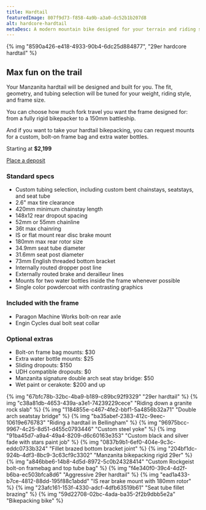 ```yaml
---
title: Hardtail
featuredImage: 807f9d73-f858-4a9b-a3a0-dc52b1b207d8
alt: hardcore-hardtail
metaDesc: A modern mountain bike designed for your terrain and riding style.
---
```


{% img "8590a426-e418-4933-90b4-6dc25d884877", "29er hardcore hardtail" %}

## Max fun on the trail

Your Manzanita hardtail will be designed and built for you. The fit, geometry, and tubing selection will be tuned for your weight, riding style, and frame size.

You can choose how much fork travel you want the frame designed for: from a fully rigid bikepacker to a 150mm battleship.

And if you want to take your hardtail bikepacking, you can request mounts for a custom, bolt-on frame bag and extra water bottles.

Starting at **$2,199**

<p class="flow-l text-center"><a class="cta" href="https://link.waveapps.com/2w8tkt-fjqurh">Place a deposit</a></p>
 
### Standard specs

- Custom tubing selection, including custom bent chainstays, seatstays, and seat tube
- 2.6" max tire clearance
- 420mm minimum chainstay length
- 148x12 rear dropout spacing
- 52mm or 55mm chainline
- 36t max chainring
- IS or flat mount rear disc brake mount
- 180mm max rear rotor size
- 34.9mm seat tube diameter
- 31.6mm seat post diameter
- 73mm English threaded bottom bracket
- Internally routed dropper post line
- Externally routed brake and derailleur lines
- Mounts for two water bottles inside the frame whenever possible
- Single color powdercoat with contrasting graphics

### Included with the frame

- Paragon Machine Works bolt-on rear axle
- Engin Cycles dual bolt seat collar

### Optional extras

- Bolt-on frame bag mounts: $30
- Extra water bottle mounts: $25
- Sliding dropouts: $150
- UDH compatible dropouts: $0
- Manzanita signature double arch seat stay bridge: $50
- Wet paint or cerakote: $200 and up

<div class="l-grid img-grid full-bleed">
{% img "67bfc78b-32bc-4ba9-b189-c89bc92f9329" "29er hardtail" %}
{% img "c38a81db-4653-439a-a3e1-74239229cece" "Riding down a granite rock slab" %}
{% img "1184855e-c467-4fe2-bbf1-5a4856b32a71" "Double arch seatstay bridge" %}
{% img "ba35abef-2383-412c-9eec-10619e676783" "Riding a hardtail in Bellingham" %}
{% img "96975bcc-9967-4c25-8d51-d455c0793446" "Custom steel yoke" %}
{% img "91ba45d7-a9a4-49a4-8209-d6c60163e353" "Custom black and silver fade with stars paint job" %}
{% img "0837b9b1-6ef0-404e-9c3c-eddc0733b324" "Fillet brazed bottom bracket joint" %}
{% img "204bf1dc-924b-4df3-8bc9-3c63cf9c3302" "Manzanita bikepacking rigid 29er" %}
{% img "a846bbe6-14b8-4d5d-8972-5c0b24328414" "Custom Rockgeist bolt-on framebag and top tube bag" %}
{% img "f4e340f0-39c4-4d2f-b6ba-ec503bfca8d6" "Aggressive 29er hardtail" %}
{% img "ead1a433-b7ce-4812-88dd-195f88c1abdd" "IS rear brake mount with 180mm rotor" %}
{% img "23afc161-153f-4330-adcf-4dfb63519b61" "Seat tube fillet brazing" %}
{% img "59d22708-02bc-4ada-ba35-2f2b9dbb5e2a" "Bikepacking bike" %}
</div>